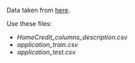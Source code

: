 Data taken from [here](https://www.kaggle.com/c/home-credit-default-risk).

Use these files:
- *HomeCredit_columns_description.csv*
- *application_train.csv*
- *application_test.csv*
